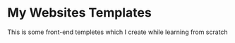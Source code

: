# My Websites Templates

This is some front-end templetes which I create while learning from scratch
